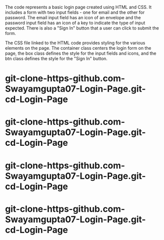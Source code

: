 The code represents a basic login page created using HTML and CSS. It includes a form with two input fields - one for email and the other for password.
The email input field has an icon of an envelope and the password input field has an icon of a key to indicate the type of input expected.
There is also a "Sign In" button that a user can click to submit the form.

The CSS file linked to the HTML code provides styling for the various elements on the page. 
The container class centers the login form on the page, the box class defines the style for the input fields and icons,
and the btn class defines the style for the "Sign In" button.

# git-clone-https-github.com-Swayamgupta07-Login-Page.git-cd-Login-Page
# git-clone-https-github.com-Swayamgupta07-Login-Page.git-cd-Login-Page
# git-clone-https-github.com-Swayamgupta07-Login-Page.git-cd-Login-Page
# git-clone-https-github.com-Swayamgupta07-Login-Page.git-cd-Login-Page
